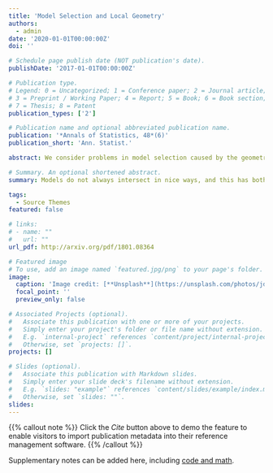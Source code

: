 ```yaml
---
title: 'Model Selection and Local Geometry'
authors:
  - admin
date: '2020-01-01T00:00:00Z'
doi: ''

# Schedule page publish date (NOT publication's date).
publishDate: '2017-01-01T00:00:00Z'

# Publication type.
# Legend: 0 = Uncategorized; 1 = Conference paper; 2 = Journal article;
# 3 = Preprint / Working Paper; 4 = Report; 5 = Book; 6 = Book section;
# 7 = Thesis; 8 = Patent
publication_types: ['2']

# Publication name and optional abbreviated publication name.
publication: '*Annals of Statistics, 48*(6)'
publication_short: 'Ann. Statist.'

abstract: We consider problems in model selection caused by the geometry of models close to their points of intersection.  In some cases---including common classes of causal or graphical models, as well as time series models---distinct models may nevertheless have identical tangent spaces.  This has two immediate consequences: first, in order to obtain constant power to reject one model in favour of another we need local alternative hypotheses that decrease to the null at a slower rate than the usual parametric $n^{-1/2}$ (typically we will require $n^{-1/4}$ or slower); in other words, to distinguish between the models we need large effect sizes or very large sample sizes.  Second, we show that under even weaker conditions on their tangent cones, models in these classes cannot be made simultaneously convex by a reparameterization.  This shows that Bayesian network models, amongst others, cannot be learned directly with a convex method similar to the graphical lasso. However, we are able to use our results to suggest methods for model selection that learn the tangent space directly, rather than the model itself.  In particular, we give a generic algorithm for learning Bayesian network models.

# Summary. An optional shortened abstract.
summary: Models do not always intersect in nice ways, and this has both statistical and computational consequences for model selection and inference.

tags:
  - Source Themes
featured: false

# links:
# - name: ""
#   url: ""
url_pdf: http://arxiv.org/pdf/1801.08364

# Featured image
# To use, add an image named `featured.jpg/png` to your page's folder.
image:
  caption: 'Image credit: [**Unsplash**](https://unsplash.com/photos/jdD8gXaTZsc)'
  focal_point: ''
  preview_only: false

# Associated Projects (optional).
#   Associate this publication with one or more of your projects.
#   Simply enter your project's folder or file name without extension.
#   E.g. `internal-project` references `content/project/internal-project/index.md`.
#   Otherwise, set `projects: []`.
projects: []

# Slides (optional).
#   Associate this publication with Markdown slides.
#   Simply enter your slide deck's filename without extension.
#   E.g. `slides: "example"` references `content/slides/example/index.md`.
#   Otherwise, set `slides: ""`.
slides:
---
```


{{% callout note %}}
Click the _Cite_ button above to demo the feature to enable visitors to import publication metadata into their reference management software.
{{% /callout %}}

Supplementary notes can be added here, including [code and math](https://wowchemy.com/docs/content/writing-markdown-latex/).
